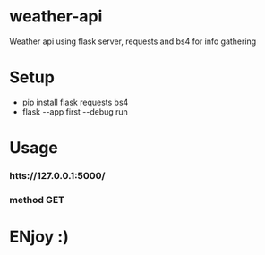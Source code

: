 # weather-api
Weather api using flask server, requests and bs4 for info gathering

# Setup
- pip install flask requests bs4
- flask --app first --debug run

# Usage
### htts://127.0.0.1:5000/<your-location-here> 
### method GET

# ENjoy :)
